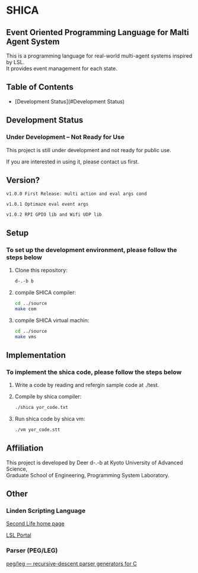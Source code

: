 # SHICA

## Event Oriented Programming Language for Malti Agent System

This is a programming language for real-world multi-agent systems inspired by LSL.  
It provides event management for each state.

## Table of Contents

- [Development Status](#Development Status)

## Development Status

### Under Development – Not Ready for Use

This project is still under development and not ready for public use.

If you are interested in using it, please contact us first.

## Version?

    v1.0.0 First Release: multi action and eval args cond

    v1.0.1 Optimaze eval event args

    v1.0.2 RPI GPIO lib and Wifi UDP lib

## Setup

### To set up the development environment, please follow the steps below

1. Clone this repository:

    ```sh
    d-.-b b
    ```

2. compile SHICA compiler:

    ```sh
    cd ../source
    make com
    ```

3. compile SHICA virtual machin:

    ```sh
    cd ../source
    make vms
    ```

## Implementation

### To implement the shica code, please follow the steps below

1. Write a code by reading and refergin sample code at ./test.

2. Compile by shica compiler:

    ```sh
    ./shica yor_code.txt
    ```

3. Run shica code by shica vm:

    ```sh
    ./vm yor_code.stt
    ```

## Affiliation

This project is developed by Deer d-.-b at Kyoto University of Advanced Science,  
Graduate School of Engineering, Programming System Laboratory.

## Other

### Linden Scripting Language

[Second Life home page](https://secondlife.com/)

[LSL Portal](https://wiki.secondlife.com/wiki/LSL_Portal)

### Parser (PEG/LEG)

[peg/leg — recursive-descent parser generators for C](https://www.piumarta.com/software/peg/)
